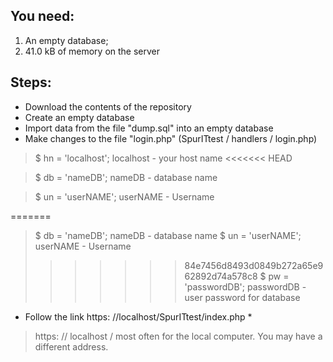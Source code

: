
## You need:
1. An empty database;
1. 41.0 kB of memory on the server

## Steps:
* Download the contents of the repository
* Create an empty database
* Import data from the file "dump.sql" into an empty database
* Make changes to the file "login.php" (SpurITtest / handlers / login.php)

>  $ hn = 'localhost'; localhost - your host name
<<<<<<< HEAD

>  $ db = 'nameDB'; nameDB - database name

>  $ un = 'userNAME'; userNAME - Username

=======
>  $ db = 'nameDB'; nameDB - database name
>  $ un = 'userNAME'; userNAME - Username
>>>>>>> 84e7456d8493d0849b272a65e962892d74a578c8
>  $ pw = 'passwordDB'; passwordDB - user password for database

* Follow the link https: //localhost/SpurITtest/index.php *


 > https: // localhost / most often for the local computer. You may have a different address.
